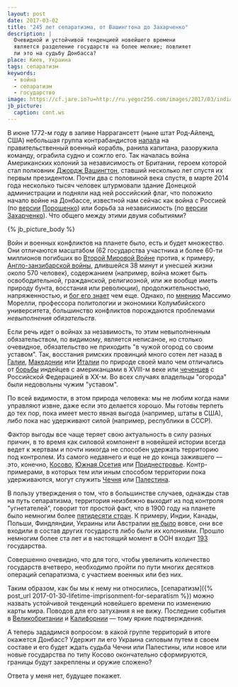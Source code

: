 ```yaml
---
layout: post
date: 2017-03-02
title: "245 лет сепаратизма, от Вашингтона до Захарченко"
description: |
  Очевидной и устойчивой тенденцией новейшего времени
  является разделение государств на более мелкие; повлияет
  ли это на судьбу Донбасса?
place: Киев, Украина
tags: сепаратизм
keywords:
  - война
  - сепаратизм
  - государство
image: https://cf.jare.io?u=http://ru.yegor256.com/images/2017/03/indians.jpg
jb_picture:
  caption: cont.ws
---
```


В июне 1772-м году в заливе Наррагансетт (ныне штат Род-Айленд, США)
небольшая группа контрабандистов
[напала](https://ru.wikipedia.org/wiki/%D0%92%D0%BE%D0%B9%D0%BD%D0%B0_%D0%B7%D0%B0_%D0%BD%D0%B5%D0%B7%D0%B0%D0%B2%D0%B8%D1%81%D0%B8%D0%BC%D0%BE%D1%81%D1%82%D1%8C_%D0%A1%D0%A8%D0%90)
на правительственный военный корабль, ранила капитана, разоружила
команду, ограбила судно и сожгло его. Так началась война Американских
колоний за независимость от Британии, героем которой стал полковник
[Джордж Вашингтон](https://ru.wikipedia.org/wiki/%D0%92%D0%B0%D1%88%D0%B8%D0%BD%D0%B3%D1%82%D0%BE%D0%BD,_%D0%94%D0%B6%D0%BE%D1%80%D0%B4%D0%B6),
ставший несколько лет спустя их первым президентом. Почти два с половиной века
спустя, в марте 2014 года несколько тысяч человек штурмовали здание
Донецкой администрации и подняли над ней российский флаг,
что положило начало войне на Донбассе, известной
нам сейчас как война с Россией (по
[версии](http://korrespondent.net/ukraine/3763537-poroshenko-v-ukrayne-net-nykakoi-ato)
[Порошенко](https://ru.wikipedia.org/wiki/%D0%9F%D0%BE%D1%80%D0%BE%D1%88%D0%B5%D0%BD%D0%BA%D0%BE,_%D0%9F%D1%91%D1%82%D1%80_%D0%90%D0%BB%D0%B5%D0%BA%D1%81%D0%B5%D0%B5%D0%B2%D0%B8%D1%87))
или борьба за независимость (по
[версии](https://dan-news.info/politics/pryamaya-liniya-glavy-dnr-aleksandra-zaxarchenko-s-zhitelyami-xersonskoj-oblasti-obnovlyaetsya.html)
[Захарченко](https://ru.wikipedia.org/wiki/%D0%97%D0%B0%D1%85%D0%B0%D1%80%D1%87%D0%B5%D0%BD%D0%BA%D0%BE,_%D0%90%D0%BB%D0%B5%D0%BA%D1%81%D0%B0%D0%BD%D0%B4%D1%80_%D0%92%D0%BB%D0%B0%D0%B4%D0%B8%D0%BC%D0%B8%D1%80%D0%BE%D0%B2%D0%B8%D1%87)).
Что общего между этими двумя событиями?

{% jb_picture_body %}

<!--more-->

Войн и военных конфликтов на планете было, есть и будет множество. Они
отличаются
масштабом (62 государства участника и более 60-ти миллионов погибших во
[Второй Мировой Войне](https://ru.wikipedia.org/wiki/%D0%92%D1%82%D0%BE%D1%80%D0%B0%D1%8F_%D0%BC%D0%B8%D1%80%D0%BE%D0%B2%D0%B0%D1%8F_%D0%B2%D0%BE%D0%B9%D0%BD%D0%B0)
против, к примеру, [Англо-занзибарской войны](https://ru.wikipedia.org/wiki/%D0%90%D0%BD%D0%B3%D0%BB%D0%BE-%D0%B7%D0%B0%D0%BD%D0%B7%D0%B8%D0%B1%D0%B0%D1%80%D1%81%D0%BA%D0%B0%D1%8F_%D0%B2%D0%BE%D0%B9%D0%BD%D0%B0),
длившейся 38 минут и унесшей жизни около 570 человек),
содержанием (например, война может быть освободительной, гражданской, религиозной,
или же вообще иметь природу бунта, восстания или революции),
продолжительностью, напряженностью,
и [бог его знает](http://voina-i-mir.ru/article/81) чем еще.
Однако, по [мнению](http://russiancouncil.ru/inner/?id_4=1471)
Массимо Морелли, профессора политологии и экономики Колумбийского университета,
большинство конфликтов порождаются проблемами _невыполнения обязательств_.

Если речь идет о войнах за незавимость, то этим невыполненным
обязательством, по видимому, является неписаное, но столько очевидное,
обязательство не приходить "в чужой огород со своим уставом". Так, восстания
римских провинций много сотен лет назад в
[Галии](https://ru.wikipedia.org/wiki/%D0%93%D0%B0%D0%BB%D0%BB%D1%8C%D1%81%D0%BA%D0%B0%D1%8F_%D0%B2%D0%BE%D0%B9%D0%BD%D0%B0),
[Македонии](https://ru.wikipedia.org/wiki/%D0%9C%D0%B0%D0%BA%D0%B5%D0%B4%D0%BE%D0%BD%D1%81%D0%BA%D0%B8%D0%B5_%D0%B2%D0%BE%D0%B9%D0%BD%D1%8B)
или
[Италии](http://www.world-history.ru/countries_about/2115.html)
по природе своей мало чем отличались от
[борьбы](https://ru.wikipedia.org/wiki/%D0%98%D0%BD%D0%B4%D0%B5%D0%B9%D1%81%D0%BA%D0%B8%D0%B5_%D0%B2%D0%BE%D0%B9%D0%BD%D1%8B)
индейцев с американцами в XVIII-м веке или
[чеченцев](https://ru.wikipedia.org/wiki/%D0%A7%D0%B5%D1%87%D0%B5%D0%BD%D1%81%D0%BA%D0%B8%D0%B9_%D0%BA%D0%BE%D0%BD%D1%84%D0%BB%D0%B8%D0%BA%D1%82)
с Российской Федерацией в XX-м. Во всех случаях владельцы "огорода"
были недовольны чужим "уставом".

По всей видимости, в этом природа человека: мы не любим когда
нами управляют извне, даже если это делается хорошо.
Мы готовы терпеть до тех пор, пока имеет место явная выгода
(например, штаты в США), либо пока нас удерживают силой
(например, республики в СССР).

Фактор выгоды все чаще теряет свою актуальность в силу разных причин,
в то время как силовой компонент в новейшей истории всегда ведет к жертвам
и почти никогда не способен удержать территорию под контролем. Из самого
недавнего и еще не до конца зажившего &mdash; это, конечно,
[Косово](https://ru.wikipedia.org/wiki/%D0%A0%D0%B5%D1%81%D0%BF%D1%83%D0%B1%D0%BB%D0%B8%D0%BA%D0%B0_%D0%9A%D0%BE%D1%81%D0%BE%D0%B2%D0%BE),
[Южная Осетия](https://ru.wikipedia.org/wiki/%D0%92%D0%BE%D0%BE%D1%80%D1%83%D0%B6%D1%91%D0%BD%D0%BD%D1%8B%D0%B9_%D0%BA%D0%BE%D0%BD%D1%84%D0%BB%D0%B8%D0%BA%D1%82_%D0%B2_%D0%AE%D0%B6%D0%BD%D0%BE%D0%B9_%D0%9E%D1%81%D0%B5%D1%82%D0%B8%D0%B8_%282008%29)
или
[Приднестровье](https://ru.wikipedia.org/wiki/%D0%92%D0%BE%D0%BE%D1%80%D1%83%D0%B6%D1%91%D0%BD%D0%BD%D1%8B%D0%B9_%D0%BA%D0%BE%D0%BD%D1%84%D0%BB%D0%B8%D0%BA%D1%82_%D0%B2_%D0%9F%D1%80%D0%B8%D0%B4%D0%BD%D0%B5%D1%81%D1%82%D1%80%D0%BE%D0%B2%D1%8C%D0%B5).
Контр-примерами, в которых тем или иным способом территории пока удерживаются,
могут служить
[Чечня](https://ru.wikipedia.org/wiki/%D0%A7%D0%B5%D1%87%D0%BD%D1%8F)
или
[Палестина](https://ru.wikipedia.org/wiki/%D0%93%D0%BE%D1%81%D1%83%D0%B4%D0%B0%D1%80%D1%81%D1%82%D0%B2%D0%BE_%D0%9F%D0%B0%D0%BB%D0%B5%D1%81%D1%82%D0%B8%D0%BD%D0%B0).

В пользу утверждения о том, что в большинстве случаев, однажды став на
путь сепаратизма, территория неизбежно выходит из под контроля "угнетателей",
говорит тот простой факт, что в 1900 году на планете было немногим более
[пятидесяти стран](http://www.bolshoyvopros.ru/questions/1177586-skolko-nezavisimyh-gosudarstv-bylo-na-zemle-v-nachale-hh-veka.html).
К примеру, Индии, Канады, Польши, Финдляндии, Украины или Австралии
[не было](http://www.kakprosto.ru/kak-815467-skolko-bylo-stran-na-karte-mira-v-nachale-20-veka)
вовсе, они все входили в состав других государств либо были их колониями.
Прошло немногим более ста лет и в настоящий момент
в ООН входит [193](https://ru.wikipedia.org/wiki/%D0%90%D0%BB%D1%84%D0%B0%D0%B2%D0%B8%D1%82%D0%BD%D1%8B%D0%B9_%D1%81%D0%BF%D0%B8%D1%81%D0%BE%D0%BA_%D1%81%D1%82%D1%80%D0%B0%D0%BD_%D0%B8_%D1%82%D0%B5%D1%80%D1%80%D0%B8%D1%82%D0%BE%D1%80%D0%B8%D0%B9)
государства.

Совершенно очевидно, что для того, чтобы увеличить количество государств вчетверо,
необходимо пройти по пути многих десятков операций сепаратизма, с участием
военных или без них.

Таким образом, как бы мы к нему ни относились,
[сепаратизм]({% post_url 2017-01-30-lifetime-imprisonment-for-separatism %}) можно назвать устойчивой
тенденций новейшего времени по изменению карты мира. Поводов для его затухания я не вижу.
Последние события в
[Великобритании](https://ru.wikipedia.org/wiki/%D0%92%D1%8B%D1%85%D0%BE%D0%B4_%D0%92%D0%B5%D0%BB%D0%B8%D0%BA%D0%BE%D0%B1%D1%80%D0%B8%D1%82%D0%B0%D0%BD%D0%B8%D0%B8_%D0%B8%D0%B7_%D0%95%D0%B2%D1%80%D0%BE%D0%BF%D0%B5%D0%B9%D1%81%D0%BA%D0%BE%D0%B3%D0%BE_%D1%81%D0%BE%D1%8E%D0%B7%D0%B0) и
[Калифорнии](https://lenta.ru/news/2017/01/27/vsevon/) &mdash; тому яркие подтверждения.

А теперь зададимся вопросом: в какой группе территорий в итоге окажется Донбасс?
Удержит ли его Украина силовым путем в своем составе и его будет ждать
судьба Чечни или Палестины, или новое или новые
государства по типу Косово окончательно сформируются, границы будут
закреплены и оружие сложено?

Ответа у меня нет, будущее покажет.
